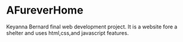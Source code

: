 # AFureverHome
Keyanna Bernard final web development project. It is a website fore a shelter and uses html,css,and javascript features.
